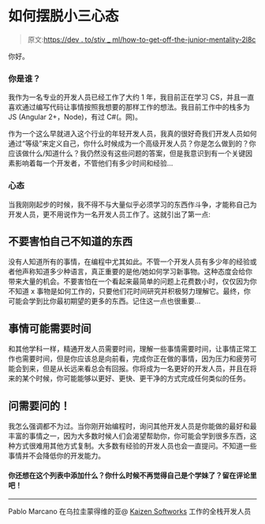 # 如何摆脱小三心态

> 原文:[https://dev . to/stiv _ ml/how-to-get-off-the-junior-mentality-2l8c](https://dev.to/stiv_ml/how-to-get-rid-of-the-junior-mentality-2l8c)

你好。

### 你是谁？

我作为一名专业的开发人员已经工作了大约 1 年，我目前正在学习 CS，并且一直喜欢通过编写代码让事情按照我想要的那样工作的想法。我目前工作中的栈多为 JS (Angular 2+，Node)，有过 C#(。网)。

作为一个这么早就进入这个行业的年轻开发人员，我真的很好奇我们开发人员如何通过“等级”来定义自己，你什么时候成为一个高级开发人员？你是怎么做到的？你应该做什么/知道什么？我仍然没有这些问题的答案，但是我意识到有一个关键因素影响着每一个开发者，不管他们有多少时间和经验...

### 心态

当我刚刚起步的时候，我不得不与大量似乎必须学习的东西作斗争，才能称自己为开发人员，更不用说作为一名开发人员工作了。这就引出了第一点:

## 不要害怕自己不知道的东西

没有人知道所有的事情，在编程中尤其如此。不管一个开发人员有多少年的经验或者他声称知道多少种语言，真正重要的是他/她如何学习新事物。这种态度会给你带来大量的机会。不要害怕在一个看起来最简单的问题上花费数小时，仅仅因为你不知道 x 事物是如何工作的，只要他们花时间研究并积极努力理解它。最终，你可能会学到比你最初期望的更多的东西。记住这一点也很重要...

## 事情可能需要时间

和其他学科一样，精通开发人员需要时间，理解一些事情需要时间，让事情正常工作也需要时间，但是你应该总是向前看，完成你正在做的事情，因为压力和疲劳可能会到来，但是从长远来看总会有回报。你将成为一名更好的开发人员，并且在将来的某个时候，你可能能够以更好、更快、更干净的方式完成任何类似的任务。

## 问需要问的！

我怎么强调都不为过。当你刚开始编程时，询问其他开发人员是你能做的最好和最丰富的事情之一，因为大多数时候人们会渴望帮助你，你可能会学到很多东西，这种方式很难用其他方式复制。大多数有经验的开发人员也会一直提问。不知道一些事情并不会降低你的开发能力。

#### 你还想在这个列表中添加什么？你什么时候不再觉得自己是个学妹了？留在评论里吧！

* * *

Pablo Marcano
在乌拉圭蒙得维的亚@ [Kaizen Softworks](https://kzsoftworks.com) 工作的全栈开发人员